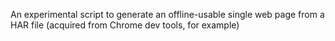 An experimental script to generate an offline-usable single web page from a HAR file (acquired from Chrome dev tools, for example)

